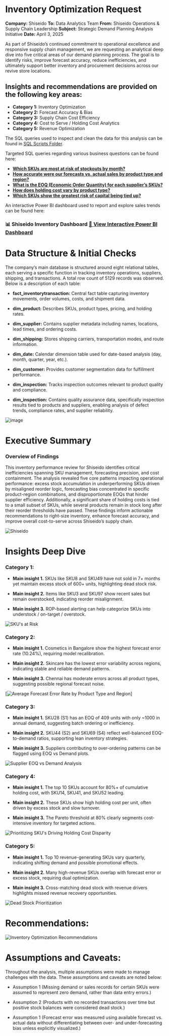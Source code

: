 # Inventory Optimization Request

**Company:** Shiseido
**To:** Data Analytics Team
**From:** Shiseido Operations & Supply Chain Leadership
**Subject:** Strategic Demand Planning Analysis Initiative
**Date:** April 3, 2025

As part of Shiseido’s continued commitment to operational excellence and responsive supply chain management, we are requesting an analytical deep dive into five critical areas of our demand planning process. The goal is to identify risks, improve forecast accuracy, reduce inefficiencies, and ultimately support better inventory and procurement decisions across our revive store locations.

## Insights and recommendations are provided on the following key areas:

- **Category 1:** Inventory Optimization 
- **Category 2:** Forecast Accuracy & Bias 
- **Category 3:** Supply Chain Cost Efficiency 
- **Category 4:** Cost to Serve / Holding Cost Analytics
- **Category 5:** Revenue Optimization
 

The SQL queries used to inspect and clean the data for this analysis can be found in [SQL Scripts Folder](https://github.com/SuaveAnalyst/Shiseido-Inventory-Review/tree/main/01_SQL_Scripts).

Targeted SQL queries regarding various business questions can be found here:

- **[Which SKUs are most at risk of stockouts by month?](https://github.com/SuaveAnalyst/Shiseido-Inventory-Review/blob/23f53acd2a940d77cf00f62f6d2dfeac651ba604/01_SQL_Scripts/Shiseido%20Script.sql#L16-L58)**
- **[How accurate were our forecasts vs. actual sales by product type and region?](https://github.com/SuaveAnalyst/Shiseido-Inventory-Review/blob/23f53acd2a940d77cf00f62f6d2dfeac651ba604/01_SQL_Scripts/Shiseido%20Script.sql#L60-L114)**
- **[What is the EOQ (Economic Order Quantity) for each supplier’s SKUs?](https://github.com/SuaveAnalyst/Shiseido-Inventory-Review/blob/ae00c968ddab3186ad1387c7fc9fefca693ec9fc/01_SQL_Scripts/Shiseido%20Script.sql#L115-L150)**
- **[How does holding cost vary by product type?](https://github.com/SuaveAnalyst/Shiseido-Inventory-Review/blob/2e671e48b30339f9f722093dbd50d3dddefb339a/01_SQL_Scripts/Shiseido%20Script.sql#L152-L181)**
- **[Which SKUs show the greatest risk of capital being tied up?](https://github.com/SuaveAnalyst/Shiseido-Inventory-Review/blob/dd24adb2943fb3349e3a8eecffee7d5084670060/01_SQL_Scripts/Shiseido%20Script.sql#L183-L231)**


An interactive Power BI dashboard used to report and explore sales trends can be found here:
### 📊 Shiseido Inventory Dashboard  [🔎 **View Interactive Power BI Dashboard**](https://app.powerbi.com/view?r=eyJrIjoiYjVhYWQzMzQtZGVkMy00MDM0LWI5YmMtMDg5MDJjNGQxY2U3IiwidCI6ImMyMDdhMmFjLWZiYjMtNDdkZC04OTU1LWQyODRjMDJkYWQ1OSJ9)



# Data Structure & Initial Checks

The company’s main database is structured around eight relational tables, each serving a specific function in tracking inventory operations, suppliers, shipping, and transactions. A total row count of 5129 records was observed. Below is a description of each table:

- **fact_inventorytransaction:** Central fact table capturing inventory movements, order volumes, costs, and shipment data.

- **dim_product:** Describes SKUs, product types, pricing, and holding rates.

- **dim_supplier:** Contains supplier metadata including names, locations, lead times, and ordering costs.

- **dim_shipping:** Stores shipping carriers, transportation modes, and route information.

- **dim_date:** Calendar dimension table used for date-based analysis (day, month, quarter, year, etc.).

- **dim_customer:** Provides customer segmentation data for fulfillment performance.

- **dim_inspection:** Tracks inspection outcomes relevant to product quality and compliance.

- **dim_inspection:** Contains quality assurance data, specifically inspection results tied to products and suppliers, enabling analysis of defect trends, compliance rates, and supplier reliability.

![image](https://github.com/user-attachments/assets/59ee072a-03be-4241-8b46-03200631702e)



# Executive Summary

### Overview of Findings

This inventory performance review for Shiseido identifies critical inefficiencies spanning SKU management, forecasting precision, and cost containment. The analysis revealed five core patterns impacting operational performance: excess stock accumulation in underperforming SKUs driven by misaligned reorder logic, forecasting bias concentrated in specific product-region combinations, and disproportionate EOQs that hinder supplier efficiency. Additionally, a significant share of holding costs is tied to a small subset of SKUs, while several products remain in stock long after their reorder thresholds have passed. These findings inform actionable recommendations to right-size inventory, enhance forecast accuracy, and improve overall cost-to-serve across Shiseido’s supply chain.

![Shiseido](https://github.com/user-attachments/assets/9d7c8fd6-c253-439d-a255-fce60eb02d61)



# Insights Deep Dive
### Category 1:

* **Main insight 1.** SKUs like SKU8 and SKU49 have not sold in 7+ months yet maintain excess stock of 600+ units, highlighting dead stock risk.
  
* **Main insight 2.** Items like SKU3 and SKU97 show recent sales but remain overstocked, indicating reorder misalignment.
  
* **Main insight 3.** ROP-based alerting can help categorize SKUs into understock / on-target / overstock.
  
![SKU's at Risk](https://github.com/user-attachments/assets/128c7594-60b4-4ae7-994a-ff1254a8c9d6)


### Category 2:

* **Main insight 1.** Cosmetics in Bangalore show the highest forecast error rate (10.24%), requiring model recalibration.
  
* **Main insight 2.** Skincare has the lowest error variability across regions, indicating stable and reliable demand patterns.
  
* **Main insight 3.** Chennai has moderate errors across all product types, suggesting possible regional forecast noise.

[![Average Forecast Error Rate by Product Type and Region](https://github.com/user-attachments/assets/a360d509-832e-45d1-a7df-0317009099ca)]


### Category 3:

* **Main insight 1.** SKU28 (S1) has an EOQ of 409 units with only ~1000 in annual demand, suggesting batch ordering or inefficiency.
  
* **Main insight 2.** SKU44 (S2) and SKU69 (S4) reflect well-balanced EOQ-to-demand ratios, supporting lean inventory strategies.
  
* **Main insight 3.**  Suppliers contributing to over-ordering patterns can be flagged using EOQ vs Demand plots.

![Supplier EOQ vs Demand Analysis](https://github.com/user-attachments/assets/06bd78d3-93f1-46f3-847a-14f3b2eebf9a)


### Category 4:

* **Main insight 1.** The top 10 SKUs account for 80%+ of cumulative holding cost, with SKU14, SKU41, and SKU52 leading.
  
* **Main insight 2.** These SKUs show high holding cost per unit, often driven by excess stock and slow turnover.
  
* **Main insight 3.** The Pareto threshold at 80% clearly segments cost-intensive inventory for targeted actions.

![Prioritizing SKU's Driving Holding Cost Disparity](https://github.com/user-attachments/assets/a497a9f7-3466-4814-85b7-48789e661b6b)


### Category 5:

* **Main insight 1.** Top 10 revenue-generating SKUs vary quarterly, indicating shifting demand and possible promotional effects.
  
* **Main insight 2.** Many high-revenue SKUs overlap with forecast error or excess stock, requiring dual optimization.
  
* **Main insight 3.** Cross-matching dead stock with revenue drivers highlights missed revenue recovery opportunities.

![Dead Stock Prioritization](https://github.com/user-attachments/assets/114aeb25-7656-484e-a435-3eb7bab47371)

# Recommendations:

![Inventory Optimization Recommendations](https://github.com/user-attachments/assets/7048ab86-bf64-4796-8a71-b82c4ab38af8)


# Assumptions and Caveats:

Throughout the analysis, multiple assumptions were made to manage challenges with the data. These assumptions and caveats are noted below:

* Assumption 1 (Missing demand or sales records for certain SKUs were assumed to represent zero demand, rather than data entry errors.)
  
* Assumption 2 (Products with no recorded transactions over time but positive stock balances were considered dead stock.)
  
* Assumption 1 (Forecast error was measured using available forecast vs. actual data without differentiating between over- and under-forecasting bias unless explicitly visualized.)
